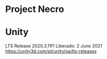 # Project Necro

# Unity
LTS Release 2020.3.11f1 Liberado: 2 June 2021 https://unity3d.com/pt/unity/qa/lts-releases
